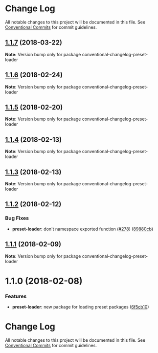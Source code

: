 # Change Log

All notable changes to this project will be documented in this file.
See [Conventional Commits](https://conventionalcommits.org) for commit guidelines.

<a name="1.1.7"></a>
## [1.1.7](https://github.com/conventional-changelog/conventional-changelog/compare/conventional-changelog-preset-loader@1.1.6...conventional-changelog-preset-loader@1.1.7) (2018-03-22)




**Note:** Version bump only for package conventional-changelog-preset-loader

<a name="1.1.6"></a>
## [1.1.6](https://github.com/conventional-changelog/conventional-changelog/compare/conventional-changelog-preset-loader@1.1.5...conventional-changelog-preset-loader@1.1.6) (2018-02-24)




**Note:** Version bump only for package conventional-changelog-preset-loader

<a name="1.1.5"></a>
## [1.1.5](https://github.com/conventional-changelog/conventional-changelog/compare/conventional-changelog-preset-loader@1.1.4...conventional-changelog-preset-loader@1.1.5) (2018-02-20)




**Note:** Version bump only for package conventional-changelog-preset-loader

<a name="1.1.4"></a>
## [1.1.4](https://github.com/conventional-changelog/conventional-changelog/compare/conventional-changelog-preset-loader@1.1.3...conventional-changelog-preset-loader@1.1.4) (2018-02-13)




**Note:** Version bump only for package conventional-changelog-preset-loader

<a name="1.1.3"></a>
## [1.1.3](https://github.com/conventional-changelog/conventional-changelog/compare/conventional-changelog-preset-loader@1.1.2...conventional-changelog-preset-loader@1.1.3) (2018-02-13)




**Note:** Version bump only for package conventional-changelog-preset-loader

<a name="1.1.2"></a>
## [1.1.2](https://github.com/conventional-changelog/conventional-changelog/compare/conventional-changelog-preset-loader@1.1.1...conventional-changelog-preset-loader@1.1.2) (2018-02-12)


### Bug Fixes

* **preset-loader:** don't namespace exported function ([#278](https://github.com/conventional-changelog/conventional-changelog/issues/278)) ([89880cb](https://github.com/conventional-changelog/conventional-changelog/commit/89880cb))




<a name="1.1.1"></a>
## [1.1.1](https://github.com/conventional-changelog/conventional-changelog/compare/conventional-changelog-preset-loader@1.1.0...conventional-changelog-preset-loader@1.1.1) (2018-02-09)




**Note:** Version bump only for package conventional-changelog-preset-loader

<a name="1.1.0"></a>
# 1.1.0 (2018-02-08)


### Features

* **preset-loader:** new package for loading preset packages ([6f5cb10](https://github.com/conventional-changelog/conventional-changelog/commit/6f5cb10))




# Change Log

All notable changes to this project will be documented in this file.
See [Conventional Commits](https://conventionalcommits.org) for commit guidelines.

